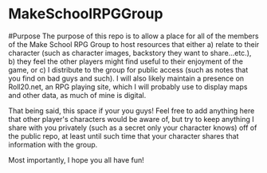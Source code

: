 # MakeSchoolRPGGroup

#Purpose
The purpose of this repo is to allow a place for all of the members of the Make School RPG Group to host resources that either a) relate to their character (such as character images, backstory they want to share...etc.), b) they feel the other players might find useful to their enjoyment of the game, or c) I distribute to the group for public access (such as notes that you find on bad guys and such). I will also likely maintain a presence on Roll20.net, an RPG playing site, which I will probably use to display maps and other data, as much of mine is digital.

That being said, this space if your you guys! Feel free to add anything here that other player's characters would be aware of, but try to keep anything I share with you privately (such as a secret only your character knows) off of the public repo, at least until such time that your character shares that information with the group. 

Most importantly, I hope you all have fun!
